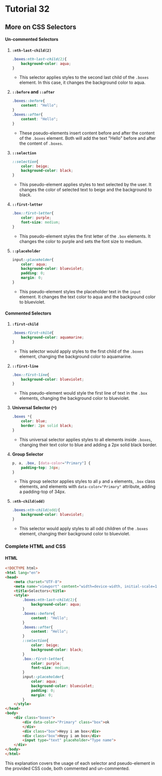 # Tutorial **32** 

## More on CSS Selectors 

#### Un-commented Selectors

1. **`:nth-last-child(2)`**
    ```css
    .boxes:nth-last-child(2){
        background-color: aqua;
    }
    ```
    - This selector applies styles to the second last child of the `.boxes` element. In this case, it changes the background color to aqua.

2. **`::before` and `::after`**
    ```css
    .boxes::before{
        content: "Hello";
    }
    .boxes::after{
        content: "Hello";
    }
    ```
    - These pseudo-elements insert content before and after the content of the `.boxes` element. Both will add the text "Hello" before and after the content of `.boxes`.

3. **`::selection`**
    ```css
    ::selection{
        color: beige;
        background-color: black;
    }
    ```
    - This pseudo-element applies styles to text selected by the user. It changes the color of selected text to beige and the background to black.

4. **`::first-letter`**
    ```css
    .box::first-letter{
        color: purple;
        font-size: medium;
    }
    ```
    - This pseudo-element styles the first letter of the `.box` elements. It changes the color to purple and sets the font size to medium.

5. **`::placeholder`**
    ```css
    input::placeholder{
        color: aqua;
        background-color: blueviolet;
        padding: 0;
        margin: 0;
    }
    ```
    - This pseudo-element styles the placeholder text in the `input` element. It changes the text color to aqua and the background color to blueviolet.

#### Commented Selectors

1. **`:first-child`**
    ```css
    .boxes:first-child{
        background-color: aquamarine;
    }
    ```
    - This selector would apply styles to the first child of the `.boxes` element, changing the background color to aquamarine.

2. **`::first-line`**
    ```css
    .box::first-line{
        background-color: blueviolet;
    }
    ```
    - This pseudo-element would style the first line of text in the `.box` elements, changing the background color to blueviolet.

3. **Universal Selector (`*`)**
    ```css
    .boxes *{
        color: blue;
        border: 2px solid black;
    }
    ```
    - This universal selector applies styles to all elements inside `.boxes`, changing their text color to blue and adding a 2px solid black border.

4. **Group Selector**
    ```css
    p, a, .box, [data-color="Primary"] {
        padding-top: 34px;
    }
    ```
    - This group selector applies styles to all `p` and `a` elements, `.box` class elements, and elements with `data-color="Primary"` attribute, adding a padding-top of 34px.

5. **`:nth-child(odd)`**
    ```css
    .boxes:nth-child(odd){
        background-color: blueviolet;
    }
    ```
    - This selector would apply styles to all odd children of the `.boxes` element, changing their background color to blueviolet.

### Complete HTML and CSS

#### HTML

```html
<!DOCTYPE html>
<html lang="en">
<head>
    <meta charset="UTF-8">
    <meta name="viewport" content="width=device-width, initial-scale=1.0">
    <title>Selectors</title>
    <style>
        .boxes:nth-last-child(2){
            background-color: aqua;
        }
        .boxes::before{
            content: "Hello";
        }
        .boxes::after{
            content: "Hello";
        }
        ::selection{
            color: beige;
            background-color: black;
        }
        .box::first-letter{
            color: purple;
            font-size: medium;
        }
        input::placeholder{
            color: aqua;
            background-color: blueviolet;
            padding: 0;
            margin: 0;
        }
    </style>
</head>
<body>
    <div class="boxes">
        <div data-color="Primary" class="box">ok
        </div>
        <div class="box">Heyy i am box</div>
        <div class="box">Heyy i am box</div>
        <input type="text" placeholder="Type name">
    </div>
</body>
</html>
```

This explanation covers the usage of each selector and pseudo-element in the provided CSS code, both commented and un-commented.